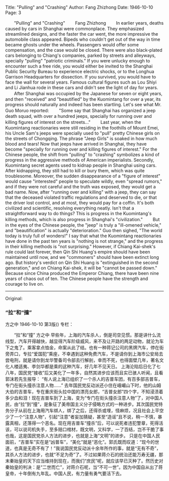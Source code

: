 Title: "Pulling" and "Crashing"
Author: Fang Zhizhong
Date: 1946-10-10
Page: 3

　　"Pulling" and "Crashing"
　　Fang Zhizhong
　　In earlier years, deaths caused by cars in Shanghai were commonplace. They emphasized streamlined designs, and the faster the car went, the more impressive the automobile class appeared. Bipeds who couldn't get out of the way in time became ghosts under the wheels. Passengers would offer some compensation, and the case would be closed. There were also black-plated cars belonging to Chiang's companies, parked by streets and alleyways, specially "pulling" "patriotic criminals." If you were unlucky enough to encounter such a free ride, you would either be invited to the Shanghai Public Security Bureau to experience electric shocks, or to the Longhua Garrison Headquarters for dissection. If you survived, you would have to face the wall for several years. Famous cultural figures such as Lou Shiyi and Li Jianhua rode in these cars and didn't see the light of day for years.
　　After Shanghai was occupied by the Japanese for seven or eight years, and then "received" and "beautified" by the Kuomintang for over a year, its progress should naturally and indeed has been startling. Let's see what Mr. Guo Moruo reported:
　　"Some say that Shanghai has organized a jeep death squad, with over a hundred jeeps, specially for running over and killing figures of interest on the streets..."
　　Last year, when the Kuomintang reactionaries were still residing in the foothills of Mount Emei, his Uncle Sam's jeeps were specially used to "pull" pretty Chinese girls on the streets of Chongqing. The phrase "Jeep Girls" is soaked in how much blood and tears! Now that jeeps have arrived in Shanghai, they have become "specially for running over and killing figures of interest." For the Chinese people, the shift from "pulling" to "crashing" symbolizes a kind of progress in the aggressive methods of American imperialists. Secondly, Kuomintang secret agents used to kidnap people in Shanghai using cars. After kidnapping, they still had to kill or bury them, which was quite troublesome. Moreover, the sudden disappearance of a "figure of interest" would cause "interested" people to speculate wildly, even "spread rumors," and if they were not careful and the truth was exposed, they would get a bad name. Now, after "running over and killing" with a jeep, they can say that the deceased violated traffic regulations and deserved to die, or that the driver lost control, and at most, they would pay for a coffin. It's both civilized and scientific, resolving everything neatly. Isn't that a straightforward way to do things? This is progress in the Kuomintang's killing methods, which is also progress in Shanghai's "civilization."
　　But in the eyes of the Chinese people, the "jeep" is truly a "ill-omened vehicle," and "beautification" is actually "deterioration." Guo then sighed, "The world today is truly full of wonders!" I say that what the Kuomintang reactionaries have done in the past ten years is "nothing is not strange," and the progress in their killing methods is "not surprising." However, if Chiang Kai-shek's rule could last forever, then Qin Shi Huang's empire should have been maintained until now, and we "commoners" should have been extinct long ago. But history's verdict on Qin Shi Huang is "extinguished in the second generation," and on Chiang Kai-shek, it will be "cannot be passed down." Because since China produced the Emperor Chiang, there have been nine years of chaos out of ten. The Chinese people have the strength and courage to live on.



<hr /> 

Original: 


### “拉”和“撞”
方之中
1946-10-10
第3版()
专栏：

　　“拉”和“撞”
    方之中
    早些年，上海的汽车杀人，倒是司空见惯。那是讲什么流线型，汽车开得越快，越显得汽车阶级威风，来不及让开路的两足动物，就沦为车下之鬼了。乘客拿点恤金，命案从此了结。也有一种蒋记公司的黑牌汽车，停在街旁弄口，专拉“爱国犯”乘座，不幸遇到这种免费汽车，不是请你到上海市公安局去尝电刑，就是请你到龙华警备司令部去行解剖，幸而不死，也得面壁几年，著名文化人楼适夷、李剑华都是乘的这种汽车，好几年不见天日。
    上海沦陷后日化了七八年，国民党“接收”后又美化了一年多，自然其进步应该而且实已骇人听闻，且看郭沫若先生报导：
    “有人说上海已组织了一个杀人的吉普车团，有百多部吉普车，专门在街头撞杀注意人物……”
    去年国民党反动派还小住在峨嵋山下时，他的山姆大伯的吉普车，专在重庆街头拉中国的漂亮女郎，“吉普女郎”四个字，不知浸渍着多少血和泪！现在吉普车到了上海，变为“专门在街头撞杀注意人物”了，对中国人民，由“拉”到“撞”，是象征了美帝国主义分子侵略方式的一种进步。其次国民党特务分子从前在上海用汽车绑人，绑了之后，还得杀或埋，怪麻烦，况且社会上平空少了一个“注意人物”，引起“注意”者妄加猜疑，甚至“造谣”且不说，稍一不慎，暴露真相，还落得一个恶名。现在用吉普车“撞杀”后，可以说死者违犯警章，死得活该，可以说司机失手，至多赔口棺材，既文明，又科学，一了百结，岂不干脆了事也哉，这是国民党杀人方法的进步，也就是上海“文明”的进步。
    只是在中国人民面前，“吉普车”实在是“凶普车”，“美化”就是“恶化”。郭氏既而叹道：“现今的世道，也真是无奇不有了！”我说国民党反动派十余年所作的事，就是“无有不奇”，其杀人方法的进步，也就“不足为奇”了。不过如果蒋介石的统治还能万寿无疆，那末秦始皇的天下应当维持到现在，而我们“庶民”呢，就应该早已灭种了。然历史对秦始皇的判决：是“二世而亡”，对蒋介石呢，当“不可一世”。因为中国自从出了蒋皇帝，十年倒有九年乱。中国人民，有力量有勇气要活下去。
